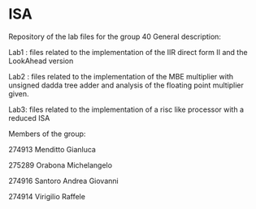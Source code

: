 # ISA
Repository of the lab files for the group 40
General description:

Lab1 : files related to the implementation of the IIR direct form II and the LookAhead version

Lab2 : files related to the implementation of the MBE multiplier with unsigned dadda tree adder and analysis of the floating point multiplier given.

Lab3: files related to the implementation of a risc like processor with a reduced ISA

Members of the group:

274913 Menditto Gianluca

275289 Orabona Michelangelo

274916 Santoro Andrea Giovanni

274914 Virigilio Raffele
